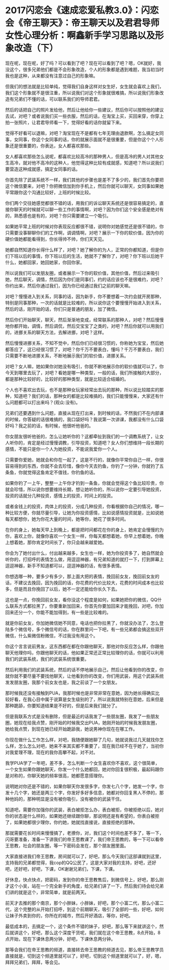 # 2017闪恋会《速成恋爱私教3.0》：闪恋会《帝王聊天》：帝王聊天以及君君导师女性心理分析：啊鑫新手学习思路以及形象改造（下）

现在呢，现在呢，好了吗？可以看到了吧？现在可以看到了吧？嗯，OK就好，我没这个，很多兄弟他们都是不会形象改造，个人的形象都是遇到难题，我当初当时我也是这种，从来都没有注意过自己的形象嘛。

但我们的想法就是比较单纯，觉得我们自身这样对女生好，女生就会喜欢上我们，我们这个形象就不是很注重，所以说我们对这个形象就很难搞，所以说我们形象改造有兄弟们不懂的话，可以联系我们的导师君君。

然后的话把自己的照片发给他，然后让他给你一些建议，然后你可以按照他的建议去试，对吧？或者说我们买一些衣服，然后的话，在淘宝上买，买回来穿，你穿上拍一张照片，让君君导师看一下，觉得好看的话你就留下来。

觉得不好看可以退嘛，对吧？淘宝现在不是都有七年无理由退款啊，怎么搞定女同事，女同事，你这个女同事的话，你的就展示面就不是很重要，但是你这个个人形象还是很重要的，你表达，女人都喜欢那些。

女人都喜欢那些怎么说呢，都喜欢比较高冷的那种男人，但是高冷的男人对其他女生高冷，就对他不高冷的这种人，他觉得这种比较有成就感，知道吧？所以说我们要营造这种成就感，搞定女同事的话。

你首先除了武装系统不一样，我们其他的步骤也是差不了多少的，我们首先你要把这个微信要来，对吧？你把微信加到你手机上，然后你就可以聊天，女同事如果她平常跟你这个沟通比较好，上班的时候比较。

你们两个交往她感觉都很不错的话，用我们的诉讼聊天系统还是很容易搞定的，直接你聊天的时候就可以聊一些工作的事情啊，对吧？因为你们这个安全感是绝对有的，熟悉感也是有的，对吧？你只需要建立一个吸引。

如果她平常上班的时候对你表现反应都很不错，说明你对她感觉还是很不错的，你只需要没事聊聊你们的工作啊，调调情啊，对吧？展示一下你的软价值，因为你的硬价值她都能看得到，你长得帅不帅，你们天天见。

她都自然知道你长得什么样了，对吧？她了解你的为人，正常的你都知道，但是你们下班以后的事情，你下班以后的生活，她就不了解你了，对吧？你下班以后她干什么，她都回家，她回她家，你回你家。

所以说我们可以发朋友圈，或者展示一下你的软价值，其他价值，然后过来吸引她，然后聊天，调情，然后因为你们是同事们，约的话应该也不是很难约，对吧？你约出来，然后你通过我们，因为你已经通过我们之前的聊天嘛。

对吧？慢慢进入到关系，同事的话，因为新手，你不要想着一次约会就开房那种，特别是同事那种，一次的话就是比较难的，所以说你这个要慢慢开始进入到关系，然后的话，刚开始的话，你们只是普通的朋友，加了微信。

然后你们开始聊天，聊天，然后渐渐地变成，经常联系的那种人，对吧？然后慢慢地你都开始，调情，然后调侃，然后交宝宝了之类的，对吧？然后你就可以用我们的，进挪关系的聊天方法，去解进挪，对吧？这样。

然后慢慢进挪关系，不知不觉中，然后你们已经很习惯的，你称她为宝宝，然后她都答应了，这已经很习惯了，对吧？你千万不要表白，懂吗？千万不要表白，我们只需要不断地进挪关系，不断地展示我们的软价值，进挪关系。

对吧？女人嘛，她如果你对她没有吸引，你就不断地展示你的软价值就可以了，你今天到哪里去玩了，对吧？看她是哪一种类型，一般的话，我们所接触的大部分，都是那种比较好的，比较好的那种类型，就是比较适合结婚的。

个人也不喜欢出去玩，也不是那种女玩家经常出去玩的那种，所以说比较踏实的那种，知道吧？我们的话，那种女的都是比较难搞的，我们只能慢慢来，大家还有什么问题都可以打出来吗？(观众:没有)。

兄弟们还要遇到什么问题，直接从现在打出来，到时候的话，不然我们不在内部课的时候，你答疑的话很难搞的，我口袋好吗？我说第一次讲课，我都没有什么口袋好吗？我之前的话，有时候，他很听他爸的。

你女朋友很听他爸的，怎么让她听你的？这都牵扯到我们的一个调教系统了，让女人听你的，肯定是经过慢慢调教，引导投资，知道吧？女人你们想维持一段长期的感情，不能只是你一个人为她投资，不能说我爱你一个人。

只需要你爱她，她就会和你在一起了，这是不行的，就像你平常你自己一样，你很容易得到的东西，你就不会去珍惜，像你今天去钓鱼，你钓了一分钟，你就钓了五条鱼，你就觉得这鱼肯定不值钱，你钓鱼的话。

如果你钓了一上午，整整一上午你才钓到一条鱼，你就会觉得这个鱼比较珍贵，你就会珍惜，所以说你想要维持长期，想让她听你的，所以说你一定要引导她投资，投资的话就分几种投资，感情上的投资，时间上的投资。

或者金钱上的投资，肉体上的投资，分成几种投资，你看根据你自己的情况，哪一种比较方便，你就尽量引导，让她为你投资感情，比如说感情投资就是，比如说她每天都想你，她为你花大量的时间，她等你，她花了很多时间。

在你的身上，她每天早上到晚上，都是把时间都花在你的身上，她肯定会慢慢的为你，喜欢上你，就像你喜欢一个女生一样，你每天都想着她，你早上想着她，你晚上想着她，那你肯定时间长了，你只会越来越爱她。

你会为了她付出什么，付出越来越多，女生也一样，她为你投资多了，她自然就会听你的，打招呼的表情怎么做，用逗逗神器，有兄弟知道的就打一下，打到屏幕上逗逗神器，新手不知道都可以，逗逗神器的话，有很多表情。

你想选哪一种，要多少有多少，那上面大把的表情，挽回前女友，挽回前女友的话，不建议去挽回，因为挽回的话，你花费的代价比较大，花费的时间成本也比较多，但是而且你挽回了以后，她不一定还能给你长久下去。

这也是一点，你挽回前女友，看你没这个程度是如何，如果她把你的微信，QQ什么联系方式都拉黑了，你要重新加回来，你首先你要加回来才能挽回，对吧，你加回来还分一个，你能不能加得到，有一些是比较难的。

就是你前女友，你加她微信她不同意，电话也把你拉黑了，你就没办法了，怎么登陆多个微信号，多个微信号的话，你在群里问一下吧，有一些兄弟都会搞这些双开微信，什么紫微信粉微信，不过我没有用这个。

你这个言言说前男友，这东西都在都在你跟他聊天，那他对你反应怎么样，你跟他聊天他理你吗，你跟他聊天的话，他如果正常还正常比较理你的话，你就可以利用我们的武装系统，我们的武装系统很重要。

然后利用我们的武装系统，然后的话不停地展示自己，然后让他看到你的改变，你就你就不要尽量不要找他聊天，让他看到你的改变，你们用武装，用这个武装系统发发朋友圈，我那个前女友也是，我之前谈了一个女朋友。

那时候我还没有接触到PUA，我那时候也是非常非常在意她，因为她长得确实比较好看，在我心目中属于说算是女生级别的了，所以说我就特别在意她，后来但是那种跪舔，你要知道结果是不好的，但是后来我们就分了。

但是我联系方式是没有删除，但是最近的话我发了一些朋友圈，我发了一些朋友圈，她现在给我点赞，刚开始的时候我交出PUA，她刚开始的时候我发朋友圈，她给我点赞，到现在她已经开始跪舔我，她说男神你现在在哪工作。

你现在做什么工作怎么样，对吧，我随便跟她聊了几句，她就说我过几天就找你怎么样，怎么怎么对吧，她来不来其实都不重要了，现在我已经不在乎她了，当初你对我爱理不理，现在的我你高攀不起，对不对。

我学PUA学了一年吧，差不多，怎么判断一个女生喜欢你不喜欢，这个很简单，一个女生如果你跟她聊天，你发一个什么她都回，她对你回复很积极，最起码跟你是对称的，你聊天她的频率很高，她都愿意搭理你。

说明她对你还是不错的，如果你聊天你发很多字，你发七八个字，她发一个字，你发十几个字，她还是两三个字，你发好多好多信息，她都对你回复黑人不停的，那种他妈的，那种明显是没有被你吸引，没有被你的武装干住。

知道吧，需要你加强你的武装，表白被拒怎么办，表白被拒，你被拒绝以后，她对你的状态是什么样的，如果她还继续跟你聊，那说明还是有希望的，你表白被拒了，如果她都很少理你，你约她，她就找直接说，直接拒绝的那种。

那就需要花长时间来慢慢搞了，老撩你，对，我们这个时间也差不多了，等一下，闪哥要准备，准备一下讲我们的帝王思教课了，我们帝王思教的，等一下可以看帝王思教，社会的朋友圈，等一下密码会发在，那个朋友圈里面。

大家直接进我们帝王思教，房间就可以了，好吧，那么今天我们这部课就到这里，支持我的兄弟都觉得，我cop的QQ公民了，这是大家对我的支持，好吧，还好吧，还好吧，好吧，下课，OK谢谢兄弟们，下课，下课。

好休息，快点快点，把密码，发到你的帝王思教售后，到微信号上，好吧，那么刚才这个小吴，站在一个完全新手的角度，给兄弟们讲了一下，然后我们待会给兄弟们讲的就是这个，非常简单，就是前两天。

前天才去推的那个南京，那个小胖妹，小胖妹，好吧，那个小富二代，那么小富二代，这个完整的从开始打招呼，到这个前期聊天，吸引了全部的一些，好吧，如何让妹子外卖到你的，你所在的城市，然后开好酒店，等你，好吧。

最低成本的，去搞定一个，这个条件不错的妹子，好吧，那么等下来就讲这个，然后就讲这个，好吧，那么这个深度干货呢，我们就在这个帝王思教，8点开始，8点开始，现在下课休息两分钟，好吧，下课休息两分钟。

那等会我们在帝王思教的频道，直接转去帝王思教的频道去见，那么帝王思教学员直接就是，切到这个频道里就可以了，好吧，切到这个频道里就可以了，好，嗯，拜拜兄弟们，拜拜，等会见。


